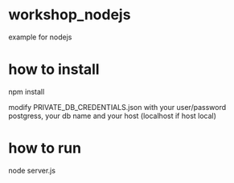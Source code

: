 # workshop_nodejs
example for nodejs

# how to install

npm install

modify PRIVATE_DB_CREDENTIALS.json with your user/password postgress, your db name and your host (localhost if host local)

# how to run

node server.js
